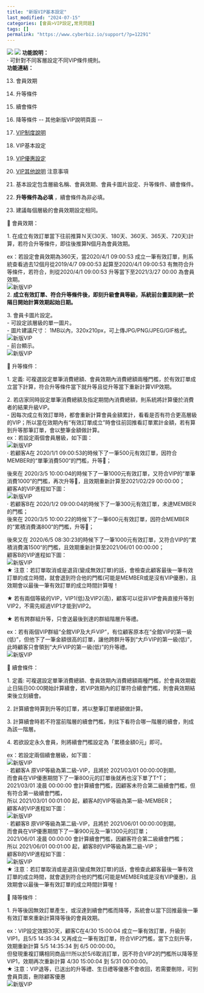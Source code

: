 ```yaml
---
title: "新版VIP基本設定"
last_modified: "2024-07-15"
categories: [會員>VIP設定,常見問題]
tags: []
permalink: "https://www.cyberbiz.io/support/?p=12291"
---
```


![](https://www.cyberbiz.io/support/wp-content/uploads/2021/09/wp-主視覺bar-1024x321.png) ![](https://www.cyberbiz.io/support/wp-content/uploads/2021/08/企業版.png) **功能說明：**  
· 可針對不同客層設定不同VIP條件規則。  
**功能連結：**  

13. 會員效期
14. 升等條件
15. 續會條件
16. 降等條件
\-- 其他新版VIP說明頁面 --

17. [VIP制度說明](https://www.cyberbiz.io/support/?p=11860#rule)
18. VIP基本設定
19. [VIP優惠設定](https://www.cyberbiz.io/support/?p=12426)
20. [VIP其他說明](https://www.cyberbiz.io/support/?p=11860#other)
注意事項  

21. 基本設定包含層級名稱、會員效期、會員卡圖片設定、升等條件、續會條件。
22. **升等條件為必填** ，續會條件為非必填。
23. 建議每個層級的會員效期設定相同。

📌 會員效期：  

1\. 在成立有效訂單當下往前推算Ｎ天(30天、180天、360天、365天、720天)計算，若符合升等條件，即往後推算N個月為會員效期。  

ex：若設定會員效期為360天，當2020/4/1 09:00:53 成立一筆有效訂單，則系統查看過去12個月從2019/4/7 09:00:53
起算至2020/4/1 09:00:53 有無符合升等條件，若符合，則從2020/4/1 09:00:53 升等當下至2021/3/27 00:00
為會員效期。  
![新版VIP](https://www.cyberbiz.io/support/wp-content/uploads/2021/05/new_vip04.png)  
2\. **成立有效訂單、符合升等條件後，即刻升級會員等級，系統前台畫面則統一於隔日開始計算效期起始日期。**  

3\. 會員卡圖片設定。  
\- 可設定該層級的單一圖片。  
\- 圖片建議尺寸： 1MB以內，320x210px，可上傳JPG/PNG/JPEG/GIF格式。  
![新版VIP](https://www.cyberbiz.io/support/wp-content/uploads/2021/12/new_vip25.png)  
\- 前台顯示。  
![新版VIP](https://www.cyberbiz.io/support/wp-content/uploads/2021/12/new_vip26.png)  

📌 升等條件：  

1\. 定義: 可複選設定單筆消費總額、會員效期內消費總額兩種門檻，於有效訂單成立當下計算，符合升等條件當下就升等且從升等當下重新計算VIP效期。  

2\. 若店家同時設定單筆消費總額及指定期間內消費總額，則系統將計算優於消費者的結果升級VIP。  
\-
因每次成立有效訂單時，都會重新計算會員金額累計，看看是否有符合更高層級的VIP；所以當在效期內有“有效訂單成立”時會往前回推看訂單累計金額，若有算到升等那筆訂單，會以整筆金額做計算。  
ex：若設定兩個會員層級，如下圖：  
![新版VIP](https://www.cyberbiz.io/support/wp-content/uploads/2021/05/new_vip05.png)  
· 若顧客A在 2020/1/1 09:00:53的時候下了一筆500元有效訂單，因符合MEMBER的“單筆消費500“的門檻，升等；  

後來在 2020/3/5
10:00:04的時候下了一筆1000元有效訂單，又符合VIP的“單筆消費1000“的門檻，再次升等，且效期重新計算至2021/02/29
00:00:00；  
顧客A的VIP進程如下圖：  
![新版VIP](https://www.cyberbiz.io/support/wp-content/uploads/2021/05/new_vip06.png)  
· 若顧客B在 2020/1/2 09:00:04的時候下了一筆300元有效訂單，未達MEMBER的門檻；  
後來在 2020/3/5 10:00:22的時候下了一筆600元有效訂單，因符合MEMBER的“累積消費滿800“的門檻，升等；  

後來又在 2020/6/5
08:30:23的時候下了一筆1000元有效訂單，又符合VIP的“累積消費滿1500“的門檻，且效期重新計算至2021/06/01 00:00:00；  
顧客B的VIP進程如下圖：  
![新版VIP](https://www.cyberbiz.io/support/wp-content/uploads/2021/05/new_vip07.png)  
★
注意：若訂單取消或是退貨(變成無效訂單)的話，會檢查此顧客最後一筆有效訂單的成立時間，就會退到符合他的門檻(可能是MEMBER或是沒有VIP優惠)，且效期會以最後一筆有效訂單的成立時間計算喔！  

★ 若有兩個等級的VIP，VIP1(低)及VIP2(高)，顧客可以從非VIP會員直接升等到VIP2，不需先經過VIP1才能到VIP2。  

★ 若有跨群組升等，只會送最後到達的群組階層升等禮。  

ex：若有兩個VIP群組“全館VIP及大戶VIP”，有位顧客原本在“全館VIP的第一級(低)”，但他下了一筆金額很高的訂單，讓他跨群升等到“大戶VIP的第一級(低)”，此時顧客只會領到“大戶VIP的第一級(低)”的升等禮。  
![新版VIP](https://www.cyberbiz.io/support/wp-content/uploads/2021/05/new_vip21.png)  

📌 續會條件：  

1\. 定義:
可複選設定單筆消費總額、會員效期內消費總額兩種門檻，於會員效期截止日隔日00:00開始計算續會，若VIP效期內的訂單符合續會門檻，則會員效期結束後立刻續會。  

2\. 計算續會時算到升等的訂單，將以整筆訂單總額做計算。  

3\. 計算續會時若不符當前階層的續會門檻，則往下看符合哪一階層的續會，則成為該一階層。  

4\. 若欲設定永久會員，則將續會門檻設定為「累積金額0元」即可。  

ex：若設定兩個續會層級，如下圖：  
![新版VIP](https://www.cyberbiz.io/support/wp-content/uploads/2021/05/new_vip08.png)  
· 若顧客A 原VIP等級為第二級-VIP，且將於 2021/03/01 00:00:00到期，  
而會員在VIP優惠期間下了一筆800元的訂單後就再也沒下單了T^T；  
2021/03/01 凌晨 00:00:00 會計算續會門檻，因顧客未符合第二級續會門檻，但有符合第一級續會門檻，  
所以 2021/03/01 00:01:00 起，顧客A的VIP等級為第一級-MEMBER；  
顧客A的VIP進程如下圖：  
![新版VIP](https://www.cyberbiz.io/support/wp-content/uploads/2021/05/new_vip09.png)  
· 若顧客B 原VIP等級為第二級-VIP，且將於 2021/06/01 00:00:00到期，  
而會員在VIP優惠期間下了一筆900元及一筆1300元的訂單；  
2021/06/01 凌晨 00:00:00 會計算續會門檻，因顧客符合第二級續會門檻；  
所以 2021/06/01 00:01:00 起，顧客B的VIP等級為第二級-VIP；  
顧客B的VIP進程如下圖：  
![新版VIP](https://www.cyberbiz.io/support/wp-content/uploads/2021/05/new_vip10.png)  
★
注意：若訂單取消或是退貨(變成無效訂單)的話，會檢查此顧客最後一筆有效訂單的成立時間，就會退到符合他的門檻(可能是MEMBER或是沒有VIP優惠)，且效期會以最後一筆有效訂單的成立時間計算喔！  



📌 降等條件：  

1\. 升等後因無效訂單產生，或沒達到續會門檻而降等，系統會以當下回推最後一筆有效訂單來重新計算降等後的會員效期。  

ex：VIP設定效期30天，顧客C在4/30 15:00:04 成立一筆有效訂單，升級到VIP1，且5/5 14:35:34
又再成立一筆有效訂單，符合VIP2門檻，當下立刻升等，效期重新計算 5/5 14:35:34 到 6/5 00:00:00。  
但發現重複訂購相同商品!!!!所以於5/6取消訂單，因不符合VIP2的門檻所以降等至VIP1，效期再次重新計算 4/30 15:00:04 到 5/31
00:00:00。  
★ 注意：VIP退等，已送出的升等禮、生日禮等優惠不會收回，若需要刪除，可到會員頁面，刪除顧客優惠  
![新版VIP](https://www.cyberbiz.io/support/wp-content/uploads/2021/05/new_vip23-2.png)  


